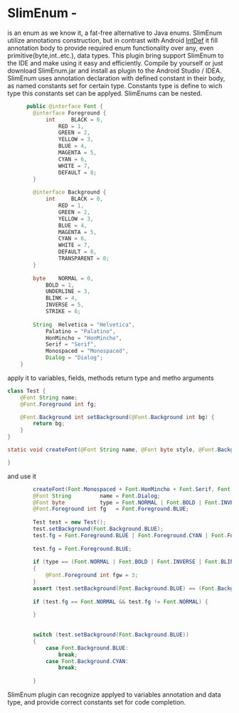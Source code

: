 # SlimEnum - 
is an enum as we know it, a fat-free alternative to Java enums. SlimEnum utilize annotations construction, but in contrast with Android [IntDef](https://developer.android.com/reference/android/support/annotation/IntDef.html) it fill annotation body to provide required enum functionality over any, even primitive(byte,int..etc.), data types. This plugin bring support SlimEnum to the IDE and
      make using it easy and efficiently. Compile by yourself or just download SlimEnum.jar and install as plugin to the Android Studio / IDEA.
SlimEnum uses annotation declaration with defined constant in their body, as named constants set for certain type. Constants type is define to wich type this constants set can be applyed. SlimEnums can be nested.

```java
      public @interface Font {
		@interface Foreground {
			int     BLACK = 0,
				RED = 1,
				GREEN = 2,
				YELLOW = 3,
				BLUE = 4,
				MAGENTA = 5,
				CYAN = 6,
				WHITE = 7,
				DEFAULT = 8;
		}
		
		@interface Background {
			int     BLACK = 0,
				RED = 1,
				GREEN = 2,
				YELLOW = 3,
				BLUE = 4,
				MAGENTA = 5,
				CYAN = 6,
				WHITE = 7,
				DEFAULT = 8,
				TRANSPARENT = 0;
		}
		
		byte    NORMAL = 0,
			BOLD = 1,
			UNDERLINE = 3,
			BLINK = 4,
			INVERSE = 5,
			STRIKE = 6;
		
		String  Helvetica = "Helvetica",
			Palatino = "Palatino",
			HonMincho = "HonMincho",
			Serif = "Serif",
			Monospaced = "Monospaced",
			Dialog = "Dialog";
	}
```

apply it to variables, fields, methods return type and metho arguments

```java
class Test {
	@Font String name;
	@Font.Foreground int fg;

	@Font.Background int setBackground(@Font.Background int bg) {
		return bg;
	}
}

static void createFont(@Font String name, @Font byte style, @Font.Background int background, @Font.Foreground int foregraund) {

}
```

and use it

```java
		createFont(Font.Monospaced + Font.HonMincho + Font.Serif, Font.BLINK, Font.Background.CYAN, Font.Foreground.BLACK);
		@Font String         name = Font.Dialog;
		@Font byte           type = Font.NORMAL | Font.BOLD | Font.INVERSE;
		@Font.Foreground int fg   = Font.Foreground.BLUE;
		
		Test test = new Test();
		test.setBackground(Font.Background.BLUE);
		test.fg = Font.Foreground.BLUE | Font.Foreground.CYAN | Font.Foreground.MAGENTA;
		
		test.fg = Font.Foreground.BLUE;
		
		if (type == (Font.NORMAL | Font.BOLD | Font.INVERSE | Font.BLINK) && test.setBackground(Font.Background.BLUE) == Font.Background.RED)
		{
			@Font.Foreground int fgw = 3;
		}
		assert (test.setBackground(Font.Background.BLUE) == (Font.Background.CYAN | Font.Background.DEFAULT));
		
		if (test.fg == Font.NORMAL && test.fg != Font.NORMAL) {
			
		}
		
		
		switch (test.setBackground(Font.Background.BLUE))
		{
			case Font.Background.BLUE:
				break;
			case Font.Background.CYAN:
				break;
			
		}
```
SlimEnum plugin can recognize applyed to variables annotation and data type, and provide correct constants set for code completion.
